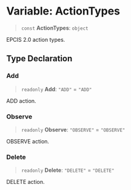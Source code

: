 # Variable: ActionTypes

> `const` **ActionTypes**: `object`

EPCIS 2.0 action types.

## Type Declaration

### Add

> `readonly` **Add**: `"ADD"` = `"ADD"`

ADD action.

### Observe

> `readonly` **Observe**: `"OBSERVE"` = `"OBSERVE"`

OBSERVE action.

### Delete

> `readonly` **Delete**: `"DELETE"` = `"DELETE"`

DELETE action.
